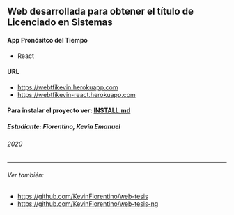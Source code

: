 ## Web desarrollada para obtener el título de Licenciado en Sistemas

#### App Pronósitco del Tiempo
-   React

#### URL

- https://webtfikevin.herokuapp.com
- https://webtfikevin-react.herokuapp.com

#### Para instalar el proyecto ver: [INSTALL.md](https://github.com/KevinFiorentino/web-tfi-react/blob/master/INSTALL.md "INSTALL.md")

##### **Estudiante**: Fiorentino, Kevin Emanuel

###### 2020

--- 

###### Ver también: 

- https://github.com/KevinFiorentino/web-tesis
- https://github.com/KevinFiorentino/web-tesis-ng
